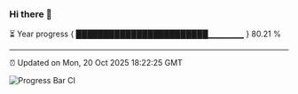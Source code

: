 ### Hi there 👋

⏳ Year progress { ████████████████████████▁▁▁▁▁▁ } 80.21 %

---

⏰ Updated on Mon, 20 Oct 2025 18:22:25 GMT

![Progress Bar CI](https://github.com/liununu/liununu/workflows/Progress%20Bar%20CI/badge.svg)
